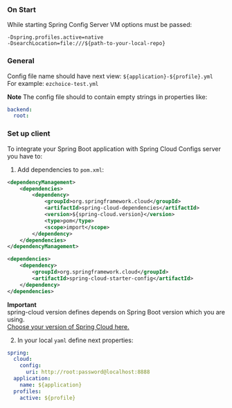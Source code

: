 ### On Start

While starting Spring Config Server VM options must be passed:

```text
-Dspring.profiles.active=native 
-DsearchLocation=file:///${path-to-your-local-repo}
```

### General

Config file name should have next view: `${application}-${profile}.yml`  
For example: `ezchoice-test.yml`

**Note** The config file should to contain empty strings in properties like:

```yaml
backend:
  root: 
```

### Set up client

To integrate your Spring Boot application with Spring Cloud Configs server you have to:

1. Add dependencies to `pom.xml`:

```xml
<dependencyManagement>
    <dependencies>
        <dependency>
            <groupId>org.springframework.cloud</groupId>
            <artifactId>spring-cloud-dependencies</artifactId>
            <version>${spring-cloud.version}</version>
            <type>pom</type>
            <scope>import</scope>
        </dependency>
    </dependencies>
</dependencyManagement>
```

```xml
<dependencies>
    <dependency>
        <groupId>org.springframework.cloud</groupId>
        <artifactId>spring-cloud-starter-config</artifactId>
    </dependency>
</dependencies>
```

**Important**  
spring-cloud version defines depends on Spring Boot version which you are using.  
[Choose your version of Spring Cloud here.](https://spring.io/projects/spring-cloud)

2. In your local `yaml` define next properties:

```yaml
spring:
  cloud:
    config:
      uri: http://root:password@localhost:8888
  application:
    name: ${application}
  profiles:
    active: ${profile}
```
    


